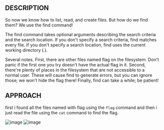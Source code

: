 ## DESCRIPTION

So now we know how to list, read, and create files. But how do we find them? We use the find command!

The find command takes optional arguments describing the search criteria and the search location. If you don't specify a search criteria, find matches every file. If you don't specify a search location, find uses the current working directory (.).

Several notes. First, there are other files named flag on the filesystem. Don't panic if the first one you try doesn't have the actual flag in it. Second, there're plenty of places in the filesystem that are not accessible to a normal user. These will cause find to generate errors, but you can ignore those; we won't hide the flag there! Finally, find can take a while; be patient!

## APPROACH 
first i found all the files named with flag using the `flag` command and then i just read the file using the `cat` command to find the flag. 

![image](https://github.com/user-attachments/assets/1504d7b2-4bb1-49f2-8010-e5621d716ee6)
![image](https://github.com/user-attachments/assets/ad895072-59fe-4477-9419-ac3dfeac2dcf)
